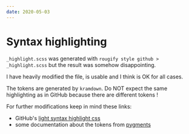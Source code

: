 ```yaml
---
date: 2020-05-03
---
```


# Syntax highlighting

`_highlight.scss` was generated with `rougify style github > _highlight.scss` but the
result was somehow disappointing.

I have heavily modified the file, is usable and I think is OK for all cases.

The tokens are generated by `kramdown`. Do NOT expect the same highlighting as in
GitHub because there are different tokens !

For further modifications keep in mind these links:

- GitHub's [light syntax highlight css](https://github.com/primer/github-syntax-light)
- some documentation about the tokens from [pygments](https://pygments.org/docs/tokens/)
